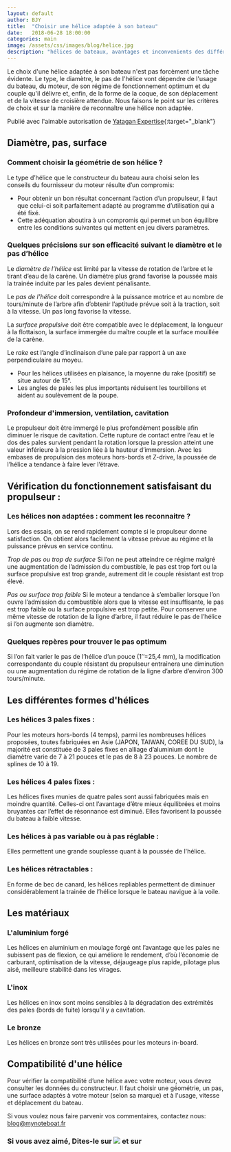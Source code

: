 ```yaml
---
layout: default
author: BJY
title:  "Choisir une hélice adaptée à son bateau"
date:   2018-06-28 18:00:00
categories: main
image: /assets/css/images/blog/helice.jpg
description: "hélices de bateaux, avantages et inconvenients des différents profils"
---
```

Le choix d'une hélice adaptée à son bateau n'est pas forcèment une tâche évidente. Le type, le diamètre, le pas de l'hélice vont dépendre de l'usage du bateau, du moteur, de son régime de fonctionnement optimum et du couple qu'il délivre et, enfin, de la forme de la coque, de son déplacement et de la vitesse de croisière attendue. Nous faisons le point sur les critères de choix et sur la manière de reconnaître une hélice non adaptée.<!--break-->

Publié avec l'aimable autorisation de [Yatagan Expertise](http://www.yatagan-expertises.com/){:target="_blank"}

## Diamètre, pas, surface
### Comment choisir la géométrie de son hélice ? 

Le type d’hélice que le constructeur du bateau aura choisi selon les conseils du fournisseur du moteur résulte d’un compromis:
* Pour obtenir un bon résultat concernant l’action d’un propulseur, il faut que celui-ci soit parfaitement adapté au programme d’utilisation qui a été fixé.  
* Cette adéquation aboutira à un compromis qui permet un bon équilibre entre les conditions suivantes qui mettent en jeu divers paramètres.


### Quelques précisions sur son efficacité suivant le diamètre et le pas d’hélice

Le _diamètre de l’hélice_ est limité par la vitesse de rotation de l’arbre et le tirant d’eau de la carène. Un diamètre plus grand favorise la poussée mais la trainée induite par les pales devient pénalisante.

Le _pas de l’hélice_ doit correspondre à la puissance motrice et au nombre de tours/minute de l’arbre afin d’obtenir l’aptitude prévue soit à la traction, soit à la vitesse. Un pas long favorise la vitesse.

La _surface propulsive_ doit être compatible avec le déplacement, la longueur à la flottaison, la surface immergée du maître couple et la surface mouillée de la carène.  

Le _rake_ est l’angle d’inclinaison d’une pale par rapport à un axe perpendiculaire au moyeu.
* Pour les hélices utilisées en plaisance, la moyenne du rake (positif) se situe autour de 15°.
* Les angles de pales les plus importants réduisent les tourbillons et aident au soulèvement de la poupe.


### Profondeur d'immersion, ventilation, cavitation
Le propulseur doit être immergé le plus profondément possible afin diminuer le risque de cavitation. Cette rupture de contact entre l’eau et le dos des pales survient pendant la rotation lorsque la pression atteint une valeur inférieure à la pression liée à la hauteur d’immersion.
Avec les embases de propulsion des moteurs hors-bords et Z-drive, la poussée de l’hélice a tendance à faire lever l’étrave. 

## Vérification du fonctionnement satisfaisant du propulseur :

### Les hélices non adaptées : comment les reconnaitre ?
Lors des essais, on se rend rapidement compte si le propulseur donne satisfaction. On obtient alors facilement la vitesse prévue au régime et la puissance prévus en service continu. 

_Trop de pas ou trop de surface_
Si l’on ne peut atteindre ce régime malgré une augmentation de l’admission du combustible, le pas est trop fort ou la surface propulsive est trop grande, autrement dit le couple résistant est trop élevé.

_Pas ou surface trop faible_
Si le moteur a tendance à s’emballer lorsque l’on ouvre l’admission du combustible alors que la vitesse est insuffisante, le pas est trop faible ou la surface propulsive est trop petite. 
Pour conserver une même vitesse de rotation de la ligne d’arbre, il faut réduire le pas de l’hélice si l’on augmente son diamètre.

### Quelques repères pour trouver le pas optimum
Si l’on fait varier le pas de l’hélice d’un pouce (1’’=25,4 mm), la modification correspondante du couple résistant du propulseur entraînera une diminution ou une augmentation du régime de rotation de la ligne d’arbre d’environ 300 tours/minute.


## Les différentes formes d'hélices
### Les hélices 3 pales fixes :
Pour les moteurs hors-bords (4 temps), parmi les nombreuses hélices proposées, toutes fabriquées en Asie (JAPON, TAIWAN, COREE DU SUD), la majorité est constituée de 3 pales fixes en alliage d’aluminium dont le diamètre varie de 7 à 21 pouces et le pas de 8 à 23 pouces. Le nombre de splines de 10 à 19.

### Les hélices 4 pales fixes :

Les hélices fixes munies de quatre pales sont aussi fabriquées mais en moindre quantité.
Celles-ci ont l’avantage d’être mieux équilibrées et moins bruyantes car l’effet de résonnance est diminué. Elles favorisent la poussée du bateau à faible vitesse.

### Les hélices à pas variable ou à pas réglable :
Elles permettent une grande souplesse quant à la poussée de l'hélice.   

### Les hélices rétractables :
En forme de bec de canard, les hélices repliables permettent de diminuer considérablement la trainée de l’hélice lorsque le bateau navigue à la voile.

## Les matériaux
### L'aluminium forgé
Les hélices en aluminium en moulage forgé ont l’avantage que les pales ne subissent pas de flexion, ce qui améliore le rendement, d’où l’économie de carburant, optimisation de la vitesse, déjaugeage plus rapide, pilotage plus aisé, meilleure stabilité dans les virages.

### L'inox
Les hélices en inox sont moins sensibles à la dégradation des extrémités des pales (bords de fuite) lorsqu’il y a cavitation.

### Le bronze
Les hélices en bronze sont très utilisées pour les moteurs in-board.

## Compatibilité d'une hélice
Pour vérifier la compatibilité d’une hélice avec votre moteur, vous devez consulter les données du constructeur.  Il faut choisir une géométrie, un pas, une surface adaptés à votre moteur (selon sa marque) et à l'usage, vitesse et déplacement du bateau.


Si vous voulez nous faire parvenir vos commentaires, contactez nous: [blog@mynoteboat.fr](mailto:blog@mynoteboat.fr)

<h3>Si vous avez aimé, Dites-le sur <a href="https://www.facebook.com/sharer/sharer.php?u=http://www.mynoteboat.fr//main/2018/06/28/choisir-une-hélice.html" target="_blank" ><img src="{{ site.url }}/assets/images/facebook-icon-S.png"
            id="FB" class="socialicon"></a> et sur <a><script src="//platform.linkedin.com/in.js" type="text/javascript"> lang: fr_FR</script>
<script type="IN/Share" data-url="www.mynoteboat.fr"></script></a></H3>
